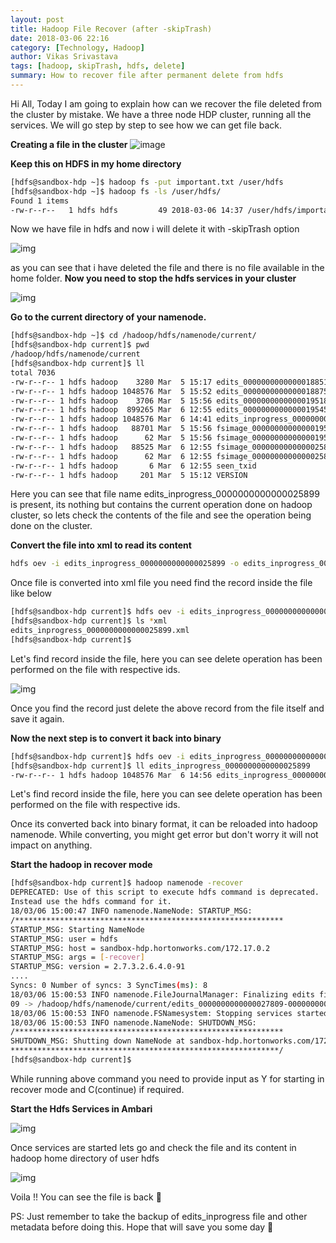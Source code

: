 ```yaml
---
layout: post
title: Hadoop File Recover (after -skipTrash)
date: 2018-03-06 22:16
category: [Technology, Hadoop]
author: Vikas Srivastava
tags: [hadoop, skipTrash, hdfs, delete]
summary: How to recover file after permanent delete from hdfs
---
```


Hi All, Today I am going to explain how can we recover the file deleted from the cluster by mistake.
We have a three node HDP cluster, running all the services. We will go step by step to see how we can get file back.

**Creating a file in the cluster**
![image](../../resource/hdfs/1.jpg) 

**Keep this on HDFS in my home directory**

```bash
[hdfs@sandbox-hdp ~]$ hadoop fs -put important.txt /user/hdfs 
[hdfs@sandbox-hdp ~]$ hadoop fs -ls /user/hdfs/ 
Found 1 items
-rw-r--r--   1 hdfs hdfs         49 2018-03-06 14:37 /user/hdfs/important.txt
```

Now we have file in hdfs and now i will delete it with -skipTrash option

![img](../../resource/hdfs/2.jpg)

as you can see that i have deleted the file and there is no file available in the home folder.
**Now you need to stop the hdfs services in your cluster** 

![img](../../resource/hdfs/3.jpg)

**Go to the current directory of your namenode.**

```bash
[hdfs@sandbox-hdp ~]$ cd /hadoop/hdfs/namenode/current/
[hdfs@sandbox-hdp current]$ pwd
/hadoop/hdfs/namenode/current
[hdfs@sandbox-hdp current]$ ll
total 7036
-rw-r--r-- 1 hdfs hadoop    3280 Mar  5 15:17 edits_0000000000000018851-0000000000000018874
-rw-r--r-- 1 hdfs hadoop 1048576 Mar  5 15:52 edits_0000000000000018875-0000000000000019517
-rw-r--r-- 1 hdfs hadoop    3706 Mar  5 15:56 edits_0000000000000019518-0000000000000019544
-rw-r--r-- 1 hdfs hadoop  899265 Mar  6 12:55 edits_0000000000000019545-0000000000000025898
-rw-r--r-- 1 hdfs hadoop 1048576 Mar  6 14:41 edits_inprogress_0000000000000025899
-rw-r--r-- 1 hdfs hadoop   88701 Mar  5 15:56 fsimage_0000000000000019544
-rw-r--r-- 1 hdfs hadoop      62 Mar  5 15:56 fsimage_0000000000000019544.md5
-rw-r--r-- 1 hdfs hadoop   88525 Mar  6 12:55 fsimage_0000000000000025898
-rw-r--r-- 1 hdfs hadoop      62 Mar  6 12:55 fsimage_0000000000000025898.md5
-rw-r--r-- 1 hdfs hadoop       6 Mar  6 12:55 seen_txid
-rw-r--r-- 1 hdfs hadoop     201 Mar  5 15:12 VERSION
```
Here you can see that file name  edits_inprogress_0000000000000025899 is present, its nothing but contains the current operation done on hadoop cluster, so lets check the contents of the file and see the operation being done on the cluster.

**Convert the file into xml to read its content**

```bash
hdfs oev -i edits_inprogress_0000000000000025899 -o edits_inprogress_0000000000000025899.xml
```

Once file is converted into xml file you need find the record inside the file like below

```bash
[hdfs@sandbox-hdp current]$ hdfs oev -i edits_inprogress_0000000000000025899 -o edits_inprogress_0000000000000025899.xml
[hdfs@sandbox-hdp current]$ ls *xml
edits_inprogress_0000000000000025899.xml
[hdfs@sandbox-hdp current]$ 
```

Let's find record inside the file, here you can see delete operation has been performed on the file with respective ids.

![img](../../resource/hdfs/4.jpg)

Once you find the record just delete the above record from the file itself and save it again.

**Now the next step is to convert it back into binary**

```bash
[hdfs@sandbox-hdp current]$ hdfs oev -i edits_inprogress_0000000000000025899.xml -oedits_inprogress_0000000000000025899 -p binary
[hdfs@sandbox-hdp current]$ ll edits_inprogress_0000000000000025899 
-rw-r--r-- 1 hdfs hadoop 1048576 Mar  6 14:56 edits_inprogress_0000000000000025899
```

Let's find record inside the file, here you can see delete operation has been performed on the file with respective ids.

Once its converted back into binary format, it can be reloaded into hadoop namenode. While converting, you might get error but don't worry it will not impact on anything.

**Start the hadoop in recover mode**

```bash
[hdfs@sandbox-hdp current]$ hadoop namenode -recover 
DEPRECATED: Use of this script to execute hdfs command is deprecated. 
Instead use the hdfs command for it. 
18/03/06 15:00:47 INFO namenode.NameNode: STARTUP_MSG: 
/************************************************************ 
STARTUP_MSG: Starting NameNode 
STARTUP_MSG: user = hdfs 
STARTUP_MSG: host = sandbox-hdp.hortonworks.com/172.17.0.2 
STARTUP_MSG: args = [-recover] 
STARTUP_MSG: version = 2.7.3.2.6.4.0-91
....
Syncs: 0 Number of syncs: 3 SyncTimes(ms): 8 
18/03/06 15:00:53 INFO namenode.FileJournalManager: Finalizing edits file /hadoop/hdfs/namenode/current/edits_inprogress_00000000000000278
09 -> /hadoop/hdfs/namenode/current/edits_0000000000000027809-0000000000000027810 
18/03/06 15:00:53 INFO namenode.FSNamesystem: Stopping services started for standby state 
18/03/06 15:00:53 INFO namenode.NameNode: SHUTDOWN_MSG: 
/************************************************************ 
SHUTDOWN_MSG: Shutting down NameNode at sandbox-hdp.hortonworks.com/172.17.0.2 
************************************************************/ 
[hdfs@sandbox-hdp current]$ 
```

While running above command you need to provide input as Y for starting in recover mode and C(continue) if required.

**Start the Hdfs Services in Ambari**

![img](../../resource/hdfs/5.jpg)

Once services are started lets go and check the file and its content in hadoop home directory of user hdfs

![img](../../resource/hdfs/6.jpg)

Voila !! You can see the file is back 🙂

PS: Just remember to take the backup of edits_inprogress file and other metadata before doing this.
Hope that will save you some day 🙂

